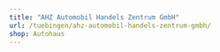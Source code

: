 ```yaml
---
title: "AHZ Automobil Handels Zentrum GmbH"
url: /tuebingen/ahz-automobil-handels-zentrum-gmbh/
shop: Autohaus
---
```

